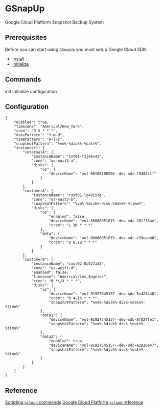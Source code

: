 GSnapUp
=======

Google Cloud Platform Snapshot Backup System



Prerequisites
-------------

Before you can start using `GSnapUp` you must setup Google Cloud SDK:
 * [Install](https://cloud.google.com/sdk/downloads)
 * [Initialize](https://cloud.google.com/sdk/docs/initializing)


Commands
--------

init                Initialize configuration


Configuration
-------------

```
{
    "enabled": true,
    "timezone": "America\/New_York",
    "cron": "0 5 * * *",
    "datePattern": "Y-m-d",
    "timePattern": "H-i-s",
    "snapshotPattern": "%vm%-%disk%-%date%",
    "instances": {
        "internalA": {
            "instanceName": "int01-f3j9kn41",
            "zone": "us-east3-a",
            "disks": {
                "os": {
                    "deviceName": "vol-60108108585--dev-sda-f8482e1f"
                }
            }
        },
        "customerA": {
            "instanceName": "cust01-lg49js3g",
            "zone": "us-east3-b",
            "snapshotPattern": "%vm%-%disk%-disk-%date%-%time%",
            "disks": {
                "os": {
                    "enabled": false,
                    "deviceName": "vol-80868051015--dev-sda-281ff84e",
                    "cron": "1 30 * * *"
                },
                "data": {
                    "deviceName": "vol-80868051015--dev-sdc-c39caab0",
                    "cron": "0 6,18 * * *"
                }
            }
        },
        "customerB": {
            "instanceName": "cust02-0b527a33",
            "zone": "us-west1-d",
            "enabled": false,
            "timezone": "America\/Los_Angeles",
            "cron": "0 *\/4 * * *",
            "disks": {
                "os": {
                    "deviceName": "vol-91927545157--dev-sda-5e423448",
                    "cron": "0 4,16 * * *",
                    "snapshotPattern": "%vm%-%disk%-disk-%date%-%time%"
                },
                "data1": {
                    "deviceName": "vol-91927545157--dev-sdb-8f824fe1",
                    "snapshotPattern": "%vm%-%disk%-disk-%date%-%time%"
                },
                "data2": {
                    "enabled": true,
                    "deviceName": "vol-91927545157--dev-sdc-e2926e47",
                    "snapshotPattern": "%vm%-%disk%-disk-%date%-%time%"
                }
            }
        }
    }
}
```


Reference
---------

[Scripting `gcloud` commands](https://cloud.google.com/sdk/docs/scripting-gcloud)
[Google Cloud Platform `gcloud` reference](https://cloud.google.com/sdk/gcloud/reference/)

